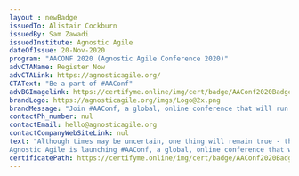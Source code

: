 ```yaml
--- 
layout : newBadge 
issuedTo: Alistair Cockburn
issuedBy: Sam Zawadi
issuedInstitute: Agnostic Agile
dateOfIssue: 20-Nov-2020
program: "AACONF 2020 (Agnostic Agile Conference 2020)"
advCTAName: Register Now
advCTALink: https://agnosticagile.org/
CTAText: "Be a part of #AAConf"
advBGImagelink: https://certifyme.online/img/cert/badge/AAConf2020BadgeBanner.jpg
brandLogo: https://agnosticagile.org/imgs/Logo@2x.png
brandMessage: "Join #AAConf, a global, online conference that will run through Asia Pacific, EMEA and the Americas"
contactPh_number: nul
contactEmail: hello@agnosticagile.org
contactCompanyWebSiteLink: nul
text: "Although times may be uncertain, one thing will remain true - there is power among people and there is power in an Agnostic Agile Mindset.
Agnostic Agile is launching #AAConf, a global, online conference that will run through Asia Pacific, EMEA and the Americas. The theme for #AAConf 2020 is Business Agility."
certificatePath: https://certifyme.online/img/cert/badge/AAConf2020Badge.png
--- 
```

